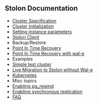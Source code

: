 ## Stolon Documentation

* [Cluster Specification](cluster_spec.md)
* [Cluster Initialization](initialization.md)
* [Setting instance parameters](postgres_parameters.md)
* [Stolon Client](stolonctl.md)
* Backup/Restore
 * [Point In Time Recovery](pitr.md)
  * [Point In Time Recovery with wal-e](pitr_wal-e.md)
* Examples
 * [Simple test cluster](simplecluster.md)
 * [Live Migration to Stolon without Wal-e](live_migration_without_wal_e.md)
 * [Kubernetes](../examples/kubernetes/README.md)
* Misc topics
 * [Enabling pg_rewind](pg_rewind.md)
 * [Enabling synchronous replication](syncrepl.md)
* [FAQ](faq.md)
